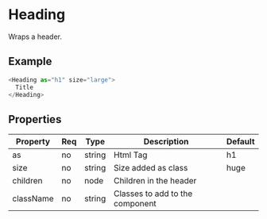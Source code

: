 # Heading

Wraps a header.

## Example

```javascript
<Heading as="h1" size="large">
  Title
</Heading>
```

## Properties

| Property      | Req | Type   | Description                              | Default |
| ------------- | --- | ------ | ---------------------------------------- | ------- |
| as            | no  | string | Html Tag                                 | h1      |
| size          | no  | string | Size added as class                      | huge    |
| children      | no  | node   | Children in the header                   |         |
| className     | no  | string | Classes to add to the component          |         |
